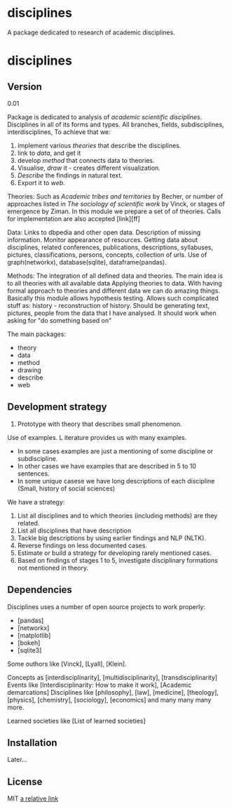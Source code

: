disciplines
===========

A package dedicated to research of academic disciplines.

disciplines
=========

Version
----

0.01

Package is dedicated to analysis of *academic scientific disciplines*. Disciplines in all of its forms and types. All branches, fields, subdisciplines, interdisciplines, 
To achieve that we:
1. implement various *theories* that describe the disciplines.
2. link to *data*, and get it
3. develop *method* that connects data to theories.
4. Visualise, *draw* it - creates different visualization. 
5. *Describe* the findings in natural text.
6. Export it to *web*.

Theories:
Such as *Academic tribes and territories* by Becher, or number of approaches listed in *The sociology of scientific work* by Vinck, or stages of emergence by Ziman.
In this module we prepare a set of of theories. Calls for implementation are also accepted [link][ff]

Data:
Links to dbpedia and other open data.
Description of missing information.
Monitor appearance of resources.
Getting data about disciplines, related conferences, publications, descriptions, syllabuses, pictures, classifications, persons, concepts, collection of urls.
Use of graph(networkx), database(sqlite), dataframe(pandas). 

Methods:
The integration of all defined data and theories. The main idea is to all theories with all available data
Applying theories to data. With having formal approach to theories and different data we can do amazing things.
Basically this module allows hypothesis testing. Allows such complicated stuff as:
history - reconstruction of history. Should be generating text, pictures, people from the data that I have analysed. It should work when asking for "do something based on"

The main packages:
- theory
- data
- method
- drawing
- describe
- web


Development strategy
-----
1. Prototype with theory that describes small phenomenon.

Use of examples. L
iterature provides us with many examples. 
- In some cases examples are just a mentioning of some discipline or subdiscipline.
- In other cases we have examples that are described in 5 to 10 sentences. 
- In some unique casese we have long descriptions of each discipline (Small, history of social sciences)

We have a strategy:
1. List all disciplines and to which theories (including methods) are they related.
2. List all disciplines that have description
3. Tackle big descriptions by using earlier findings and NLP (NLTK).
4. Reverse findings on less documented cases.
5. Estimate or build a strategy for developing rarely mentioned cases.
6. Based on findings of stages 1 to 5, investigate disciplinary formations not mentioned in theory.

Dependencies
-----------

Disciplines uses a number of open source projects to work properly:

* [pandas]
* [networkx]
* [matplotlib]
* [bokeh]
* [sqlite3]


Some outhors like [Vinck], [Lyall], [Klein].

Concepts as [interdisciplinarity], [multidisciplinarity], [transdisciplinarity]
Events like [Interdisciplinarity: How to make it work], [Academic demarcations]
Disciplines like [philosophy], [law], [medicine], [theology], [physics], [chemistry], [sociology], [economics] and many many many more.

Learned societies like [List of learned societies]

Installation
--------------

Later...

License
----
MIT
[a relative link](doc/other_file.md)
